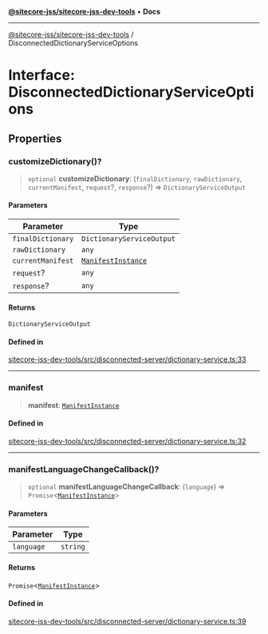 [**@sitecore-jss/sitecore-jss-dev-tools**](../README.md) • **Docs**

***

[@sitecore-jss/sitecore-jss-dev-tools](../README.md) / DisconnectedDictionaryServiceOptions

# Interface: DisconnectedDictionaryServiceOptions

## Properties

### customizeDictionary()?

> `optional` **customizeDictionary**: (`finalDictionary`, `rawDictionary`, `currentManifest`, `request`?, `response`?) => `DictionaryServiceOutput`

#### Parameters

| Parameter | Type |
| ------ | ------ |
| `finalDictionary` | `DictionaryServiceOutput` |
| `rawDictionary` | `any` |
| `currentManifest` | [`ManifestInstance`](ManifestInstance.md) |
| `request`? | `any` |
| `response`? | `any` |

#### Returns

`DictionaryServiceOutput`

#### Defined in

[sitecore-jss-dev-tools/src/disconnected-server/dictionary-service.ts:33](https://github.com/Sitecore/jss/blob/f73438462e859a2e4056c173073deed1d51387b8/packages/sitecore-jss-dev-tools/src/disconnected-server/dictionary-service.ts#L33)

***

### manifest

> **manifest**: [`ManifestInstance`](ManifestInstance.md)

#### Defined in

[sitecore-jss-dev-tools/src/disconnected-server/dictionary-service.ts:32](https://github.com/Sitecore/jss/blob/f73438462e859a2e4056c173073deed1d51387b8/packages/sitecore-jss-dev-tools/src/disconnected-server/dictionary-service.ts#L32)

***

### manifestLanguageChangeCallback()?

> `optional` **manifestLanguageChangeCallback**: (`language`) => `Promise`\<[`ManifestInstance`](ManifestInstance.md)\>

#### Parameters

| Parameter | Type |
| ------ | ------ |
| `language` | `string` |

#### Returns

`Promise`\<[`ManifestInstance`](ManifestInstance.md)\>

#### Defined in

[sitecore-jss-dev-tools/src/disconnected-server/dictionary-service.ts:39](https://github.com/Sitecore/jss/blob/f73438462e859a2e4056c173073deed1d51387b8/packages/sitecore-jss-dev-tools/src/disconnected-server/dictionary-service.ts#L39)
